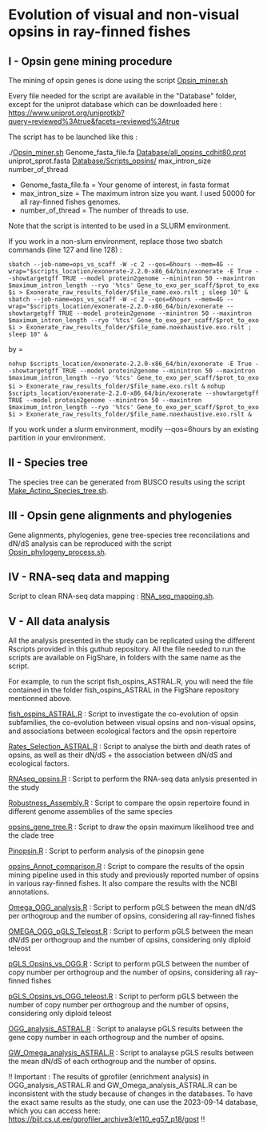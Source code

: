 # Evolution of visual and non-visual opsins in ray-finned fishes

## I - Opsin gene mining procedure

The mining of opsin genes is done using the script [Opsin_miner.sh](Opsin_miner.sh) 

Every file needed for the script are available in the "Database" folder, except for the uniprot database which can be downloaded here : https://www.uniprot.org/uniprotkb?query=reviewed%3Atrue&facets=reviewed%3Atrue

The script has to be launched like this : 

./[Opsin_miner.sh](Opsin_miner.sh)  Genome_fasta_file.fa [Database/all_opsins_cdhit80.prot](Database/all_opsins_cdhit80.prot) uniprot_sprot.fasta [Database/Scripts_opsins/](Database/Scripts_opsins/) max_intron_size number_of_thread

- Genome_fasta_file.fa = Your genome of interest, in fasta format  
-  max_intron_size = The maximum intron size you want. I used 50000 for all ray-finned fishes genomes.  
- number_of_thread = The number of threads to use. 

Note that the script is intented to be used in a SLURM environment. 

If you work in a non-slum environment, replace those two sbatch commands (line 127 and line 128) : 

`sbatch --job-name=ops_vs_scaff -W -c 2 --qos=6hours --mem=4G --wrap="$scripts_location/exonerate-2.2.0-x86_64/bin/exonerate -E True --showtargetgff TRUE --model protein2genome --minintron 50 --maxintron $maximum_intron_length --ryo '%tcs' Gene_to_exo_per_scaff/$prot_to_exo $i > Exonerate_raw_results_folder/$file_name.exo.rslt ; sleep 10" &`
`sbatch --job-name=ops_vs_scaff -W -c 2 --qos=6hours --mem=4G --wrap="$scripts_location/exonerate-2.2.0-x86_64/bin/exonerate --showtargetgff TRUE --model protein2genome --minintron 50 --maxintron $maximum_intron_length --ryo '%tcs' Gene_to_exo_per_scaff/$prot_to_exo $i > Exonerate_raw_results_folder/$file_name.noexhaustive.exo.rslt ; sleep 10" &`

by = 

`nohup $scripts_location/exonerate-2.2.0-x86_64/bin/exonerate -E True --showtargetgff TRUE --model protein2genome --minintron 50 --maxintron $maximum_intron_length --ryo '%tcs' Gene_to_exo_per_scaff/$prot_to_exo $i > Exonerate_raw_results_folder/$file_name.exo.rslt &`
`nohup $scripts_location/exonerate-2.2.0-x86_64/bin/exonerate --showtargetgff TRUE --model protein2genome --minintron 50 --maxintron $maximum_intron_length --ryo '%tcs' Gene_to_exo_per_scaff/$prot_to_exo $i > Exonerate_raw_results_folder/$file_name.noexhaustive.exo.rslt &`


If you work under a slurm environment, modify --qos=6hours by an existing partition in your environment.



## II - Species tree

The species tree can be generated from BUSCO results using the script [Make_Actino_Species_tree.sh](Make_Actino_Species_tree.sh).

## III - Opsin gene alignments and phylogenies

Gene alignments, phylogenies, gene tree-species tree reconcilations and dN/dS analysis can be reproduced with the script [Opsin_phylogeny_process.sh](Opsin_phylogeny_process.sh). 


## IV - RNA-seq data and mapping

Script to clean RNA-seq data  mapping : [RNA_seq_mapping.sh](RNA_seq_mapping.sh). 

## V - All data analysis

All the analysis presented in the study can be replicated using the different Rscripts provided in this guthub repository. 
All the file needed to run the scripts are available on FigShare, in folders with the same name as the script.

For example, to run the script fish_ospins_ASTRAL.R, you will need the file contained in the folder fish_ospins_ASTRAL in the FigShare repository mentionned above.


[fish_ospins_ASTRAL.R](fish_ospins_ASTRAL.R) : Script to investigate the co-evolution of opsin subfamilies,  the co-evolution between visual opsins and non-visual opsins, and associations between ecological factors and the opsin repertoire

[Rates_Selection_ASTRAL.R](Rates_Selection_ASTRAL.R) : Script to analyse the birth and death rates of opsins, as well as their dN/dS + the association between dN/dS and ecological factors.


[RNAseq_opsins.R](RNAseq_opsins.R) : Script to perform the RNA-seq data anlysis presented in the study

[Robustness_Assembly.R](Robustness_Assembly.R) : Script to compare the opsin repertoire found in different genome assemblies of the same species

[opsins_gene_tree.R](opsins_gene_tree.R) : Script to draw the opsin maximum likelihood tree and the clade tree

[Pinopsin.R](Pinopsin.R) : Script to perform analysis of the pinopsin gene

[opsins_Annot_comparison.R](opsins_Annot_comparison.R) : Script to compare the results of the opsin mining pipeline used in this study and previously reported number of opsins in various ray-finned fishes. It also compare the results with the NCBI annotations.

[Omega_OGG_analysis.R](Omega_OGG_analysis.R) : Script to perform pGLS between the mean dN/dS per orthogroup and the number of opsins, considering all ray-finned fishes

[OMEGA_OGG_pGLS_Teleost.R](OMEGA_OGG_pGLS_Teleost.R) : Script to perform pGLS between the mean dN/dS per orthogroup and the number of opsins, considering only diploid teleost


[pGLS_Opsins_vs_OGG.R](pGLS_Opsins_vs_OGG.R) : Script to perform pGLS between the number of copy number per orthogroup and the number of opsins, considering all ray-finned fishes

[pGLS_Opsins_vs_OGG_teleost.R](pGLS_Opsins_vs_OGG_teleost.R) : Script to perform pGLS between the number of copy number per orthogroup and the number of opsins, considering only diploid teleost

[OGG_analysis_ASTRAL.R](OGG_analysis_ASTRAL.R) : Script to analayse pGLS results between the gene copy number in each orthogroup and the number of opsins.

[GW_Omega_analysis_ASTRAL.R](GW_Omega_analysis_ASTRAL.R) : Script to analayse pGLS results between the mean dN/dS of each orthogroup and the number of opsins.


!! Important : The results of gprofiler (enrichment analysis) in OGG_analysis_ASTRAL.R and GW_Omega_analysis_ASTRAL.R can be inconsistent with the study because of changes in the databases. To have the exact same results as the study, one can use the 2023-09-14 database, which you can access here: https://biit.cs.ut.ee/gprofiler_archive3/e110_eg57_p18/gost !!








